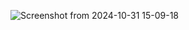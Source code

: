 ![Screenshot from 2024-10-31 15-09-18](https://github.com/user-attachments/assets/814b4864-1dde-4d78-b330-067eaa9273eb)
